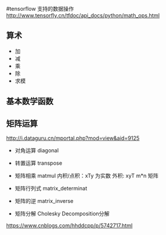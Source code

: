 #tensorflow 支持的数据操作
http://www.tensorfly.cn/tfdoc/api_docs/python/math_ops.html

## 算术
* 加
* 减
* 乘
* 除
* 求模
## 基本数学函数

## 矩阵运算

http://i.dataguru.cn/mportal.php?mod=view&aid=9125

* 对角运算 diagonal
* 转置运算 transpose
* 矩阵相乘 matmul 
    内积/点积：xTy 为实数
    外积: xyT m*n 矩阵
    
* 矩阵行列式 matrix_determinat
* 矩阵的逆 matrix_inverse
* 矩阵分解 Cholesky Decomposition分解 

https://www.cnblogs.com/hhddcpp/p/5742717.html 

